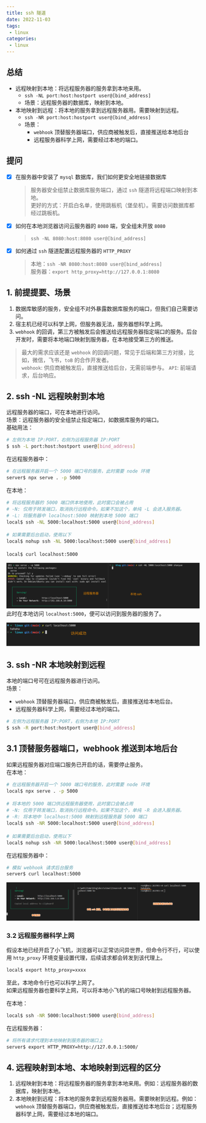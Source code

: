 ```yaml
---
title: ssh 隧道
date: 2022-11-03
tags:
 - linux
categories: 
 - linux
---
```



## 总结
- 远程映射到本地：将远程服务器的服务拿到本地来用。
  - `ssh -NL port:host:hostport user@[bind_address]`
  - 场景：远程服务器的数据库，映射到本地。
- 本地映射到远程：将本地的服务拿到远程服务器用。需要映射到远程。
  - `ssh -NR port:host:hostport user@[bind_address]`
  - 场景：
    - `webhook` 顶替服务器端口，供应商被触发后，直接推送给本地后台
    - 远程服务器科学上网，需要经过本地的端口。





## 提问
- [x] 在服务器中安装了 `mysql` 数据库，我们如何更安全地链接数据库
  > 服务器安全组禁止数据库服务端口，通过 `ssh` 隧道将远程端口映射到本地。              
  更好的方式：开启白名单，使用跳板机（堡垒机）。需要访问数据库都经过跳板机。
- [x] 如何在本地浏览器访问云服务器的 `8080` 端，安全组未开放 `8080`
  > `ssh -NL 8080:host:8080 user@[bind_address]`
- [x] 如何通过 `ssh` 隧道配置远程服务器的 `HTTP_PROXY`
  > 本地：`ssh -NR 8080:host:8080 user@[bind_address]`       
  服务器：`export http_proxy=http://127.0.0.1:8080`





## 1. 前提提要、场景
1. 数据库敏感的服务，安全组不对外暴露数据库服务的端口，但我们自己需要访问。
2. 宿主机已经可以科学上网，但服务器无法，服务器想科学上网。
3. `webhook` 的回调，第三方被触发后会推送给远程服务器指定端口的服务。后台开发时，需要将本地端口映射到服务器，在本地接受第三方的推送。

> 最大的需求应该还是 `webhook` 的回调问题，常见于后端和第三方对接，比如，微信，飞书，`toB` 的合作开发者。    
  `webhook`: 供应商被触发后，直接推送给后台，无需前端参与。
  `API`: 前端请求，后台响应。    

## 2. ssh -NL 远程映射到本地
远程服务器的端口，可在本地进行访问。      
场景：远程服务器的安全组禁止指定端口，如数据库服务的端口。    
基础用法：
```bash
# 左侧为本地 IP:PORT，右侧为远程服务器 IP:PORT
$ ssh -L port:host:hostport user@[bind_address]
```
在远程服务器中：
```bash
# 在远程服务器开启一个 5000 端口号的服务，此时需要 node 环境
server$ npx serve . -p 5000
```

在本地：
```bash
# 将远程服务器的 5000 端口供本地使用，此时窗口会被占用
# -N: 仅用于转发端口，取消执行远程命令。如果不加这个，单纯 -L 会进入服务器。
# -L: 将服务器中 localhost:5000 映射到本地 5000 端口
local$ ssh -NL 5000:localhost:5000 user@[bind_address]

# 如果需要后台启动，使用以下
local$ nohup ssh -NL 5000:localhost:5000 user@[bind_address]

local$ curl localhost:5000
```
![](../assets/1%2025.png)
此时在本地访问 `localhost:5000`，便可以访问到服务器的服务了。

![](../assets/2%2019.png)




## 3. ssh -NR 本地映射到远程
本地的端口号可在远程服务器进行访问。    
场景：
- `webhook` 顶替服务器端口，供应商被触发后，直接推送给本地后台。
- 远程服务器科学上网，需要经过本地的端口。
```bash
# 左侧为远程服务器 IP:PORT，右侧为本地 IP:PORT
$ ssh -R port:host:hostport user@[bind_address]
```

## 3.1 顶替服务器端口，webhook 推送到本地后台
如果远程服务器对应端口服务已开启的话，需要停止服务。      
在本地：
```bash
# 在远程服务器开启一个 5000 端口号的服务，此时需要 node 环境
local$ npx serve . -p 5000

# 将本地的 5000 端口供远程服务器使用，此时窗口会被占用
# -N: 仅用于转发端口，取消执行远程命令。如果不加这个，单纯 -R 会进入服务器。
# -R: 将本地中 localhost:5000 映射到远程服务器 5000 端口
local$ ssh -NR 5000:localhost:5000 user@[bind_address]

# 如果需要后台启动，使用以下
local$ nohup ssh -NR 5000:localhost:5000 user@[bind_address]
```

在远程服务器中：
```bash
# 模拟 webhook 请求后台服务
server$ curl localhost:5000
```

![](../assets/3%2015.png)


### 3.2 远程服务器科学上网
假设本地已经开启了小飞机，浏览器可以正常访问异世界，但命令行不行，可以使用 `http_proxy` 环境变量设置代理，后续请求都会转发到该代理上。
```bash
local$ export http_proxy=xxxx
```
至此，本地命令行也可以科学上网了。      
如果远程服务器也要科学上网，可以将本地小飞机的端口号映射到远程服务器。

在本地：
```bash
local$ ssh -NR 5000:localhost:5000 user@[bind_address]
```

在远程服务器：
```bash
# 将所有请求代理到本地映射到服务器的端口上
server$ export HTTP_PROXY=http://127.0.0.1:5000/
```




## 4. 远程映射到本地、本地映射到远程的区分

1. 远程映射到本地：将远程服务器的服务拿到本地来用。例如：远程服务器的数据库，映射到本地。
2. 本地映射到远程：将本地的服务拿到远程服务器用。需要映射到远程。例如：`webhook` 顶替服务器端口，供应商被触发后，直接推送给本地后台；远程服务器科学上网，需要经过本地的端口。